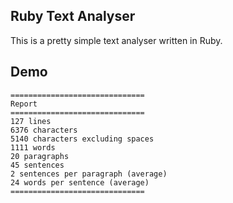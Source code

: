 ## Ruby Text Analyser

This is a pretty simple text analyser written in Ruby.

## Demo
```
==============================
Report
==============================
127 lines
6376 characters
5140 characters excluding spaces
1111 words
20 paragraphs
45 sentences
2 sentences per paragraph (average)
24 words per sentence (average)
==============================
```
